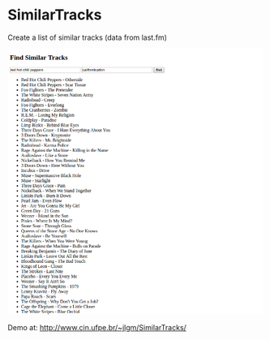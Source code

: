 # SimilarTracks
Create a list of similar tracks (data from last.fm)

![alt tag](https://raw.githubusercontent.com/jlgm/SimilarTracks/master/demo.png)

Demo at: http://www.cin.ufpe.br/~jlgm/SimilarTracks/
